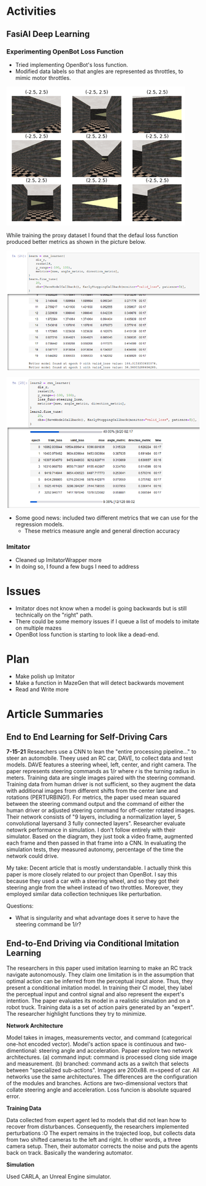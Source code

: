 # Activities

## FasiAI Deep Learning

### Experimenting OpenBot Loss Function

- Tried implementing OpenBot's loss function. 
- Modified data labels so that angles are represented as throttles, to mimic motor throttles. 

![](data_labels.PNG)

While training the proxy dataset I found that the defaul loss function produced better metrics as shown in the picture below. 

![](default_loss.PNG)

![](open_loss.PNG)

- Some good news: included two different metrics that we can use for the regression models. 
    - These metrics measure angle and general direction accuracy

### Imitator

- Cleaned up ImitatorWrapper more
- In doing so, I found a few bugs I need to address

# Issues

- Imitator does not know when a model is going backwards but is still technically on the "right" path. 
- There could be some memory issues if I queue a list of models to imitate on multiple mazes
- OpenBot loss function is starting to look like a dead-end. 

# Plan

- Make polish up Imitator
- Make a function in MazeGen that will detect backwards movement 
- Read and Write more

# Article Summaries

## End to End Learning for Self-Driving Cars
**7-15-21**
Reseachers use a CNN to lean the "entire processing pipeline..." to steer an automobile. Theey used an RC car, DAVE, to collect data and test models. DAVE features a steering wheel, left, center, and right camera. The paper represents steering commands as $1/r$ where $r$ is the turning radius in meters. Training data are single images paired with the steering command. Training data from human driver is not sufficient, so they augment the data with additional images from different shifts from the center lane and rotations (PERTURBING!). For metrics, the paper used mean squared between the steering command output and the command of either the human driver or adjusted steering command for off-center rotated images. Their network consists of "9 layers, including a normalization layer, 5 convolutional layersand 3 fully connected layers". Researcher evaluate netowrk performance in simulation. I don't follow entirely with their simulator. Based on the diagram, they just took a video frame, augmented each frame and then passed in that frame  into a CNN. In evaluating the simulation tests, they measured autonomy, percentage of the time the network could drive. 

My take: Decent article that is mostly understandable. I actually think this paper is more closely related to our project than OpenBot. I say this because they used a car with a steering wheel, and so they got their steering angle from the wheel instead of two throttles. Moreover, they employed similar data collection techniques like perturbation. 

Questions: 
- What is singularity and what advantage does it serve to have the steering command be $1/r$?

## End-to-End Driving via Conditional Imitation Learning

The researchers in this paper used imitation learning to make an RC track navigate autonomously. They claim one limitation is in the assumption that optimal action can be inferred from the perceptual input alone. Thus, they present a conditional imitation model. In training their CI model, they label the perceptual input and control signal and also represent the expert's intention. The paper evaluates its model in a realistic simulation and on a robot truck. Training data is a set of action pairs generated by an "expert". The researcher highlight functions they try to minimize. 

**Network Architecture**

Model takes in images, measurements vector, and command (categorical one-hot encoded vector). Model's action space is continuous and two-dimentional: steering angle and acceleration. Papaer explore two network architectures. (a) command input: command is processed clong side image and measurement. (b) branched: command acts as a switch that selects between "specialized sub-actions". Images are 200x88. m=speed of car. All networks use the same architectures. The differences are the configuration of the modules and branches. Actions are two-dimensional vectors that collate steering angle and acceleration. Loss funcion is absolute squared error. 

**Training Data**

Data collected from expert agent led to models that did not lean how to recover from disturbances. Consequently, the researchers implemented perturbations :O The expert remains in the trajected loop, but collects data from two shifted cameras to the left and right. In other words, a three camera setup. Then, their automator corrects the noise and puts the agents back on track. Basically the wandering automator. 

**Simulation**

Used CARLA, an Unreal Engine simulator. 
